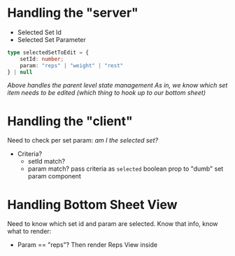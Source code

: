 # Handling the "server"

- Selected Set Id
- Selected Set Parameter
```typescript
type selectedSetToEdit = {
	setId: number;
	param: "reps" | "weight" | "rest"
} | null
```
*Above handles the parent level state management*
*As in, we know which set item needs to be edited (which thing to hook up to our bottom sheet)*

# Handling the "client"

Need to check per set param: *am I the selected set?*
- Criteria?
	- setId match?
	- param match?
pass criteria as `selected` boolean prop to "dumb" set param component

# Handling Bottom Sheet View

Need to know which set id and param are selected.
Know that info, know what to render:
- Param == "reps"? Then render Reps View inside
